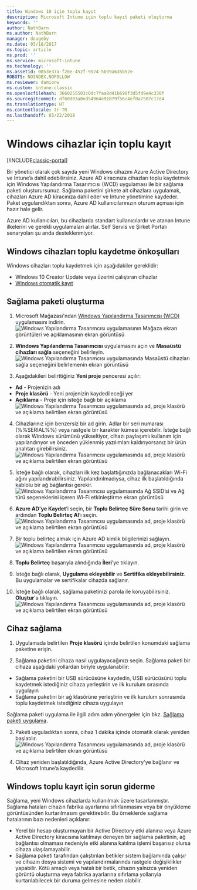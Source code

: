 ```yaml
---
title: Windows 10 için toplu kayıt
description: Microsoft Intune için toplu kayıt paketi oluşturma
keywords: ''
author: NathBarn
ms.author: NathBarn
manager: dougeby
ms.date: 03/18/2017
ms.topic: article
ms.prod: ''
ms.service: microsoft-intune
ms.technology: ''
ms.assetid: 0053e37a-f26e-452f-9524-5039a635b52e
ROBOTS: NOINDEX,NOFOLLOW
ms.reviewer: damionw
ms.custom: intune-classic
ms.openlocfilehash: 3660255503c0dc7faa8d41b698f3d5fd9e4c330f
ms.sourcegitcommit: df60d03a0ed54964e91879f56c4ef0a7507c17d4
ms.translationtype: HT
ms.contentlocale: tr-TR
ms.lasthandoff: 03/22/2018
---
```

# <a name="bulk-enrollment-for-windows-devices"></a>Windows cihazlar için toplu kayıt

[!INCLUDE[classic-portal](../includes/classic-portal.md)]

Bir yönetici olarak çok sayıda yeni Windows cihazını Azure Active Directory ve Intune’a dahil edebilirsiniz. Azure AD kiracınıza cihazları toplu kaydetmek için Windows Yapılandırma Tasarımcısı (WCD) uygulaması ile bir sağlama paketi oluşturursunuz. Sağlama paketini şirkete ait cihazlara uygulamak, cihazları Azure AD kiracınıza dahil eder ve Intune yönetimine kaydeder. Paket uygulandıktan sonra, Azure AD kullanıcılarınızın oturum açması için hazır hale gelir.

Azure AD kullanıcıları, bu cihazlarda standart kullanıcılardır ve atanan Intune ilkelerini ve gerekli uygulamaları alırlar. Self Servis ve Şirket Portalı senaryoları şu anda desteklenmiyor.

## <a name="prerequisites-for-windows-devices-bulk-enrollment"></a>Windows cihazları toplu kaydetme önkoşulları

Windows cihazları toplu kaydetmek için aşağıdakiler gereklidir:

- Windows 10 Creator Update veya üzerini çalıştıran cihazlar
- [Windows otomatik kayıt](/intune-classic/deploy-use/set-up-windows-device-management-with-microsoft-intune#enable-windows-10-automatic-enrollment)

## <a name="create-a-provisioning-package"></a>Sağlama paketi oluşturma

1. Microsoft Mağazası'ndan [Windows Yapılandırma Tasarımcısı (WCD)](https://www.microsoft.com/store/apps/9nblggh4tx22) uygulamasını indirin.
![Windows Yapılandırma Tasarımcısı uygulamasının Mağaza ekran görüntüleri ve açıklamasının ekran görüntüsü](../media/bulk-enroll-store.png)

2. **Windows Yapılandırma Tasarımcısı** uygulamasını açın ve **Masaüstü cihazları sağla** seçeneğini belirleyin.
![Windows Yapılandırma Tasarımcısı uygulamasında Masaüstü cihazları sağla seçeneğini belirlemenin ekran görüntüsü](../media/bulk-enroll-select.png)

3. Aşağıdakileri belirttiğiniz **Yeni proje** penceresi açılır:
  - **Ad** - Projenizin adı
  - **Proje klasörü** - Yeni projenizin kaydedileceği yer
  - **Açıklama** - Proje için isteğe bağlı bir açıklama ![Windows Yapılandırma Tasarımcısı uygulamasında ad, proje klasörü ve açıklama belirtilen ekran görüntüsü](../media/bulk-enroll-name.png)

4.  Cihazlarınız için benzersiz bir ad girin. Adlar bir seri numarası (%%SERIAL%%) veya rastgele bir karakter kümesi içerebilir. İsteğe bağlı olarak Windows sürümünü yükseltiyor, cihazı paylaşımlı kullanım için yapılandırıyor ve önceden yüklenmiş yazılımları kaldırıyorsanız bir ürün anahtarı girebilirsiniz.<BR>
![Windows Yapılandırma Tasarımcısı uygulamasında ad, proje klasörü ve açıklama belirtilen ekran görüntüsü](../media/bulk-enroll-device.png)

5.  İsteğe bağlı olarak, cihazları ilk kez başlattığınızda bağlanacakları Wi-Fi ağını yapılandırabilirsiniz.  Yapılandırılmadıysa, cihaz ilk başlatıldığında kablolu bir ağ bağlantısı gerekir.
![Windows Yapılandırma Tasarımcısı uygulamasında Ağ SSID’si ve Ağ türü seçeneklerini içeren Wi-Fi etkinleştirme ekran görüntüsü](../media/bulk-enroll-network.png)

6.  **Azure AD'ye Kaydet**’i seçin, bir **Toplu Belirteç Süre Sonu** tarihi girin ve ardından **Toplu Belirteç Al**’ı seçin.
![Windows Yapılandırma Tasarımcısı uygulamasında ad, proje klasörü ve açıklama belirtilen ekran görüntüsü](../media/bulk-enroll-account.png)

7. Bir toplu belirteç almak için Azure AD kimlik bilgilerinizi sağlayın.
![Windows Yapılandırma Tasarımcısı uygulamasında ad, proje klasörü ve açıklama belirtilen ekran görüntüsü](../media/bulk-enroll-cred.png)

8.  **Toplu Belirteç** başarıyla alındığında **İleri**’ye tıklayın.

9. İsteğe bağlı olarak, **Uygulama ekleyebilir** ve **Sertifika ekleyebilirsiniz**. Bu uygulamalar ve sertifikalar cihazda sağlanır.

10. İsteğe bağlı olarak, sağlama paketinizi parola ile koruyabilirsiniz.  **Oluştur**'a tıklayın.
![Windows Yapılandırma Tasarımcısı uygulamasında ad, proje klasörü ve açıklama belirtilen ekran görüntüsü](../media/bulk-enroll-create.png)

## <a name="provision-devices"></a>Cihaz sağlama

1. Uygulamada belirtilen **Proje klasörü** içinde belirtilen konumdaki sağlama paketine erişin.

2. Sağlama paketini cihaza nasıl uygulayacağınızı seçin.  Sağlama paketi bir cihaza aşağıdaki yollardan biriyle uygulanabilir:
 - Sağlama paketini bir USB sürücüsüne kaydedin, USB sürücüsünü toplu kaydetmek istediğiniz cihaza yerleştirin ve ilk kurulum sırasında uygulayın
 - Sağlama paketini bir ağ klasörüne yerleştirin ve ilk kurulum sonrasında toplu kaydetmek istediğiniz cihaza uygulayın

 Sağlama paketi uygulama ile ilgili adım adım yönergeler için bkz. [Sağlama paketi uygulama](https://technet.microsoft.com/itpro/windows/configure/provisioning-apply-package).

3. Paketi uyguladıktan sonra, cihaz 1 dakika içinde otomatik olarak yeniden başlatılır.
 ![Windows Yapılandırma Tasarımcısı uygulamasında ad, proje klasörü ve açıklama belirtilen ekran görüntüsü](../media/bulk-enroll-add.png)

4. Cihaz yeniden başlatıldığında, Azure Active Directory'ye bağlanır ve Microsoft Intune’a kaydedilir.

## <a name="troubleshooting-windows-bulk-enrollment"></a>Windows toplu kayıt için sorun giderme

Sağlama, yeni Windows cihazlarda kullanılmak üzere tasarlanmıştır. Sağlama hataları cihazın fabrika ayarlarına sıfırlanmasını veya bir önyükleme görüntüsünden kurtarılmasını gerektirebilir. Bu örneklerde sağlama hatalarının bazı nedenleri açıklanır:

- Yerel bir hesap oluşturmayan bir Active Directory etki alanına veya Azure Active Directory kiracısına katılmayı deneyen bir sağlama paketinin, ağ bağlantısı olmaması nedeniyle etki alanına katılma işlemi başarısız olursa cihaza ulaşılamayabilir.
- Sağlama paketi tarafından çalıştırılan betikler sistem bağlamında çalışır ve cihazın dosya sistemi ve yapılandırmalarında rastgele değişiklikler yapabilir. Kötü amaçlı veya hatalı bir betik, cihazın yalnızca yeniden görüntü oluşturma veya fabrika ayarlarına sıfırlama yollarıyla kurtarılabilecek bir duruma gelmesine neden olabilir.
